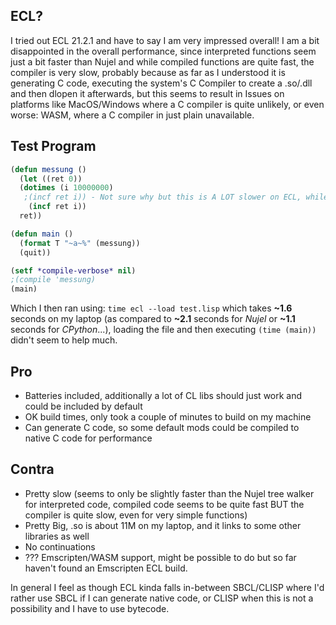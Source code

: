 ECL?
---------------------------------------------------------

I tried out ECL 21.2.1 and have to say I am very impressed overall! I am a bit disappointed in the overall performance, since interpreted functions seem just a bit faster than Nujel and while compiled functions are quite fast, the compiler is very slow, probably because as far as I understood it is generating C code, executing the system's C Compiler to create a .so/.dll and then dlopen it afterwards, but this seems to result in Issues on platforms like MacOS/Windows where a C compiler is quite unlikely, or even worse: WASM, where a C compiler in just plain unavailable.

## Test Program
```lisp
(defun messung ()
  (let ((ret 0))
  (dotimes (i 10000000)
   ;(incf ret i)) - Not sure why but this is A LOT slower on ECL, while on CLISP it seems a tiny bit faster
	(incf ret i))
  ret))

(defun main ()
  (format T "~a~%" (messung))
  (quit))

(setf *compile-verbose* nil)
;(compile 'messung)
(main)
```
Which I then ran using: `time ecl --load test.lisp` which takes **~1.6** seconds on my laptop (as compared to **~2.1** seconds for *Nujel* or **~1.1** seconds for *CPython*...), loading the file and then executing `(time (main))` didn't seem to help much.

## Pro
- Batteries included, additionally a lot of CL libs should just work and could be included by default
- OK build times, only took a couple of minutes to build on my machine
- Can generate C code, so some default mods could be compiled to native C code for performance

## Contra
- Pretty slow (seems to only be slightly faster than the Nujel tree walker for interpreted code, compiled code seems to be quite fast BUT the compiler is quite slow, even for very simple functions)
- Pretty Big, .so is about 11M on my laptop, and it links to some other libraries as well
- No continuations
- ??? Emscripten/WASM support, might be possible to do but so far haven't found an Emscripten ECL build.

In general I feel as though ECL kinda falls in-between SBCL/CLISP where I'd rather use SBCL if I can generate native code, or CLISP when this is not a possibility and I have to use bytecode.